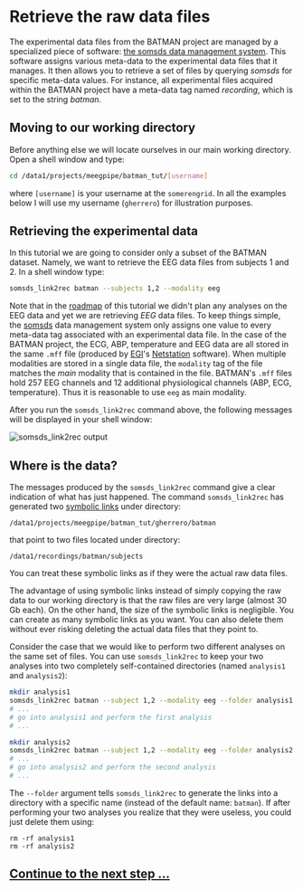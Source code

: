 Retrieve the raw data files
===

The experimental data files from the BATMAN project are managed by a
specialized piece of software: [the somsds data management system][somsds].
This software assigns various meta-data to the experimental data files that it
manages. It then allows you to retrieve a set of files by querying _somsds_ for
specific meta-data values. For instance, all experimental files acquired within
the BATMAN project have a meta-data tag named _recording_, which is set to
the string _batman_.

## Moving to our working directory

Before anything else we will locate ourselves in our main working directory.
Open a shell window and type:

````bash
cd /data1/projects/meegpipe/batman_tut/[username]
````
where `[username]` is your username at the `somerengrid`. In all the examples
below I will use my username (`gherrero`) for illustration purposes.


## Retrieving the experimental data

In this tutorial we are going to consider only a subset of the BATMAN dataset.
Namely, we want to retrieve the EEG data files from subjects 1 and 2. In a
shell window type:


````bash
somsds_link2rec batman --subjects 1,2 --modality eeg
````

Note that in the [roadmap][roadmap] of this tutorial we didn't plan any analyses
on the EEG data and yet we are retrieving _EEG_ data files. To keep things
simple, the [somsds][somsds] data management system only assigns one value to
every meta-data tag associated with an experimental data file. In the case of
the BATMAN project, the ECG, ABP, temperature and EEG data are all stored in the
same `.mff` file (produced by [EGI]'s [Netstation] software). When multiple
modalities are stored in a single data file, the `modality` tag of the file
matches the _main_ modality that is contained in the file. BATMAN's `.mff` files
hold 257 EEG channels and 12 additional physiological channels (ABP, ECG,
temperature). Thus it is reasonable to use `eeg` as main modality.

[roadmap]: ./README.md
[egi]: http://www.egi.com/
[netstation]: http://www.egi.com/index.php?option=com_content&view=article&id=413

After you run the `somsds_link2rec` command above, the following messages will
be displayed in your shell window:

![somsds_link2rec output](./img/somsds_link2rec.png "Output produced by the
somsds_link2rec command")


## Where is the data?

The messages produced by the `somsds_link2rec` command give a clear indication
of what has just happened. The command `somsds_link2rec` has generated
two [symbolic links][symboliclink] under directory:

````
/data1/projects/meegpipe/batman_tut/gherrero/batman
````

that point to two files located under directory:

````
/data1/recordings/batman/subjects
````

You can treat these symbolic links as if they were the actual raw data files.

[symboliclink]: http://en.wikipedia.org/wiki/Symbolic_link

The advantage of using symbolic links instead of simply copying the raw data
to our working directory is that the raw files are very large (almost 30 Gb
each). On the other hand, the size of the symbolic links is negligible. You can
create as many symbolic links as you want. You can also delete them without ever
risking deleting the actual data files that they point to.

Consider the case that we would like to perform two different analyses on the
same set of files. You can use `somsds_link2rec` to keep your two analyses into
two completely self-contained directories (named `analysis1` and `analysis2`):

````bash
mkdir analysis1
somsds_link2rec batman --subject 1,2 --modality eeg --folder analysis1
# ...
# go into analysis1 and perform the first analysis
# ...

mkdir analysis2
somsds_link2rec batman --subject 1,2 --modality eeg --folder analysis2
# ...
# go into analysis2 and perform the second analysis
# ...
````

The `--folder` argument tells `somsds_link2rec` to generate the links into
a directory with a specific name (instead of the default name: `batman`). If
after performing your two analyses you realize that they were useless, you could
just delete them using:

````
rm -rf analysis1
rm -rf analysis2
````


[somsds]: http://www.germangh.com/somsds/


## [Continue to the next step ...][splitting]

[splitting]: ./splitting_raw_data.md
